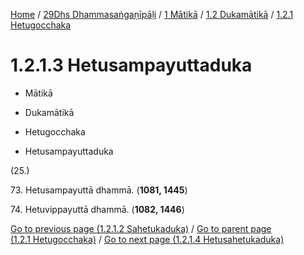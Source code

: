 
[Home](/) / [29Dhs Dhammasaṅgaṇīpāḷi](../../../../29Dhs.md) / [1 Mātikā](../../../1.md) / [1.2 Dukamātikā](../../1.2.md) / [1.2.1 Hetugocchaka](../1.2.1.md)

# 1.2.1.3 Hetusampayuttaduka

* Mātikā

* Dukamātikā

* Hetugocchaka

* Hetusampayuttaduka

(25.)

73\. Hetusampayuttā dhammā. (**1081, 1445**)

74\. Hetuvippayuttā dhammā. (**1082, 1446**)

[Go to previous page (1.2.1.2 Sahetukaduka)](1.2.1.2.md) / [Go to parent page (1.2.1 Hetugocchaka)](../1.2.1.md) / [Go to next page (1.2.1.4 Hetusahetukaduka)](1.2.1.4.md)


